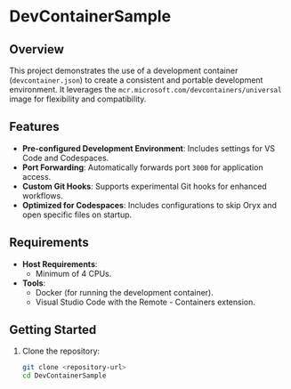 # DevContainerSample

## Overview
This project demonstrates the use of a development container (`devcontainer.json`) to create a consistent and portable development environment. It leverages the `mcr.microsoft.com/devcontainers/universal` image for flexibility and compatibility.

## Features
- **Pre-configured Development Environment**: Includes settings for VS Code and Codespaces.
- **Port Forwarding**: Automatically forwards port `3000` for application access.
- **Custom Git Hooks**: Supports experimental Git hooks for enhanced workflows.
- **Optimized for Codespaces**: Includes configurations to skip Oryx and open specific files on startup.

## Requirements
- **Host Requirements**:
  - Minimum of 4 CPUs.
- **Tools**:
  - Docker (for running the development container).
  - Visual Studio Code with the Remote - Containers extension.

## Getting Started
1. Clone the repository:
   ```bash
   git clone <repository-url>
   cd DevContainerSample